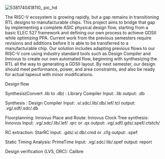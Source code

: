 
![5381740418110_ pic_hd](https://github.com/user-attachments/assets/e39c6580-7d70-4156-a7b2-bf1e0f39d967)




The RISC-V ecosystem is growing rapidly, but a gap remains in transitioning RTL designs to manufacturable chips. This project aims to bridge that gap by implementing a complete ASIC physical design flow, starting from a basic ELEC 527 framework and defining our own process to achieve GDSII while optimizing PPA. Current work from the previous semesters require revisions and additions before it is able to be transferred to a manufacturable chip. Our solution includes adapting previous flows to our RISC-V core using industry standard tools such as Design Compiler and Innovus to create our own automated flow, beginning with synthesizing the RTL all the way to generating a GDSII layout. By next semester, our design should meet performance, power, and area constraints, and also be ready for actual tapeout with minor modifications.

Design flow

Synthesis(Convert .lib to .db) : Library Compiler
Input: .lib 	output: .db

Synthesis : Design Compiler
Input: .v/.sdc/.lib/.db/.lef/.tcl 	output: .vg/.sdf/.sdc/.db
 
Floorplanning: Innovus
Place and Route: Innovus
Clock Tree synthesis: Innovus
Input: .vg/.sdc/.lib/.lef/ .qrc or .qx 	output: .vg/.sdf/.gds/.spef/.ctstch/

RC extraction: StarRC
Input: .gds/.v/.db/.cmd or .cfg	 output: .spef

Static Timing Analysis: PrimeTime
Input: .vg/.sdc/.lib/.spef 	output: report

Design verification (LVS, DRC): Calibre
